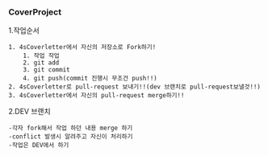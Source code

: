 ### CoverProject
1.작업순서
	
	1. 4sCoverletter에서 자신의 저장소로 Fork하기!
		1. 작업 작업
		2. git add
		3. git commit
		4. git push(commit 진행시 무조건 push!!)
	2. 4sCoverletter로 pull-request 보내기!!(dev 브랜치로 pull-request보낼것!!)
	3. 4sCoverletter에서 자신의 pull-request merge하기!!

2.DEV 브랜치

	-각자 fork해서 작업 하던 내용 merge 하기
	-conflict 발생시 알려주고 자신이 처리하기
	-작업은 DEV에서 하기
